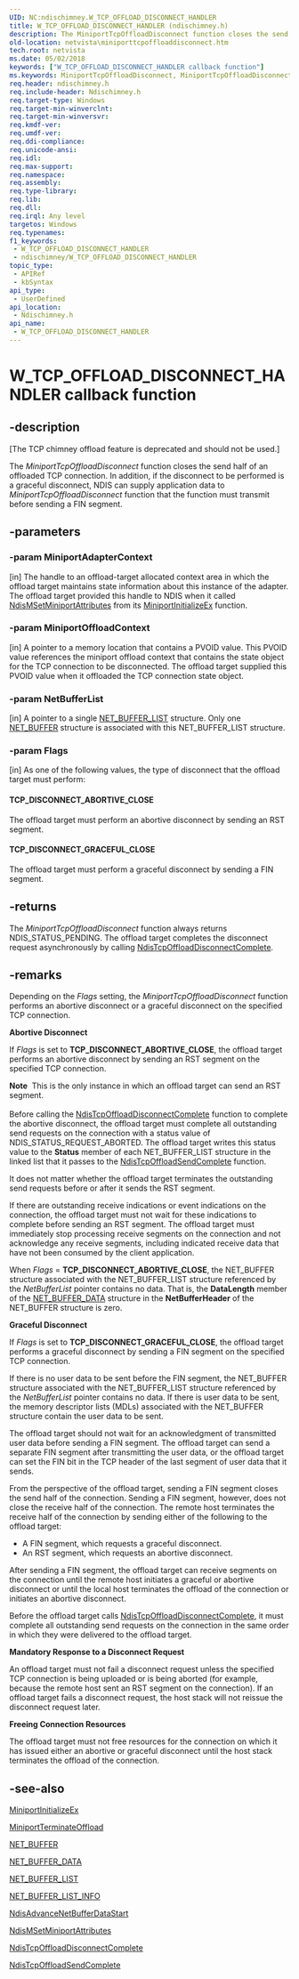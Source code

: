 ```yaml
---
UID: NC:ndischimney.W_TCP_OFFLOAD_DISCONNECT_HANDLER
title: W_TCP_OFFLOAD_DISCONNECT_HANDLER (ndischimney.h)
description: The MiniportTcpOffloadDisconnect function closes the send half of an offloaded TCP connection.
old-location: netvista\miniporttcpoffloaddisconnect.htm
tech.root: netvista
ms.date: 05/02/2018
keywords: ["W_TCP_OFFLOAD_DISCONNECT_HANDLER callback function"]
ms.keywords: MiniportTcpOffloadDisconnect, MiniportTcpOffloadDisconnect callback function [Network Drivers Starting with Windows Vista], W_TCP_OFFLOAD_DISCONNECT_HANDLER, W_TCP_OFFLOAD_DISCONNECT_HANDLER callback, ndischimney/MiniportTcpOffloadDisconnect, netvista.miniporttcpoffloaddisconnect, tcp_chim_miniport_func_70f2c816-ff74-4297-9d87-50c983a03f2d.xml
req.header: ndischimney.h
req.include-header: Ndischimney.h
req.target-type: Windows
req.target-min-winverclnt: 
req.target-min-winversvr: 
req.kmdf-ver: 
req.umdf-ver: 
req.ddi-compliance: 
req.unicode-ansi: 
req.idl: 
req.max-support: 
req.namespace: 
req.assembly: 
req.type-library: 
req.lib: 
req.dll: 
req.irql: Any level
targetos: Windows
req.typenames: 
f1_keywords:
 - W_TCP_OFFLOAD_DISCONNECT_HANDLER
 - ndischimney/W_TCP_OFFLOAD_DISCONNECT_HANDLER
topic_type:
 - APIRef
 - kbSyntax
api_type:
 - UserDefined
api_location:
 - Ndischimney.h
api_name:
 - W_TCP_OFFLOAD_DISCONNECT_HANDLER
---
```


# W_TCP_OFFLOAD_DISCONNECT_HANDLER callback function


## -description

<p class="CCE_Message">[The TCP chimney offload feature is deprecated and should not be used.]

The 
  <i>MiniportTcpOffloadDisconnect</i> function closes the send half of an offloaded TCP connection. In
  addition, if the disconnect to be performed is a graceful disconnect, NDIS can supply application data to 
  <i>MiniportTcpOffloadDisconnect</i> function that the function must transmit before sending a FIN
  segment.

## -parameters

### -param MiniportAdapterContext 

[in]
The handle to an offload-target allocated context area in which the offload target maintains state
     information about this instance of the adapter. The offload target provided this handle to NDIS when it
     called 
     <a href="/windows-hardware/drivers/ddi/ndis/nf-ndis-ndismsetminiportattributes">
     NdisMSetMiniportAttributes</a> from its 
     <a href="/windows-hardware/drivers/ddi/ndis/nc-ndis-miniport_initialize">
     MiniportInitializeEx</a> function.

### -param MiniportOffloadContext 

[in]
A pointer to a memory location that contains a PVOID value. This PVOID value references the
     miniport offload context that contains the state object for the TCP connection to be disconnected. The
     offload target supplied this PVOID value when it offloaded the TCP connection state object.

### -param NetBufferList 

[in]
A pointer to a single 
     <a href="/windows-hardware/drivers/ddi/nbl/ns-nbl-net_buffer_list">NET_BUFFER_LIST</a> structure. Only one 
     <a href="/windows-hardware/drivers/ddi/nbl/ns-nbl-net_buffer">NET_BUFFER</a> structure is associated with this
     NET_BUFFER_LIST structure.

### -param Flags 

[in]
As one of the following values, the type of disconnect that the offload target must perform:
     





#### TCP_DISCONNECT_ABORTIVE_CLOSE

The offload target must perform an abortive disconnect by sending an RST segment.



#### TCP_DISCONNECT_GRACEFUL_CLOSE

The offload target must perform a graceful disconnect by sending a FIN segment.

## -returns

The 
     <i>MiniportTcpOffloadDisconnect</i> function always returns NDIS_STATUS_PENDING. The offload target
     completes the disconnect request asynchronously by calling 
     <a href="/windows-hardware/drivers/ddi/ndischimney/nc-ndischimney-ndis_tcp_offload_disconnect_complete">
     NdisTcpOffloadDisconnectComplete</a>.

## -remarks

Depending on the 
    <i>Flags</i> setting, the 
    <i>MiniportTcpOffloadDisconnect</i> function performs an abortive disconnect or a graceful disconnect on
    the specified TCP connection.

<b>Abortive Disconnect</b>

If 
    <i>Flags</i> is set to 
    <b>TCP_DISCONNECT_ABORTIVE_CLOSE</b>, the offload target performs an abortive disconnect by sending an
    RST segment on the specified TCP connection.

<div class="alert"><b>Note</b>  This is the only instance in which an offload target can send an RST
    segment.</div>
<div> </div>
Before calling the 
    <a href="/windows-hardware/drivers/ddi/ndischimney/nc-ndischimney-ndis_tcp_offload_disconnect_complete">
    NdisTcpOffloadDisconnectComplete</a> function to complete the abortive disconnect, the offload target
    must complete all outstanding send requests on the connection with a status value of
    NDIS_STATUS_REQUEST_ABORTED. The offload target writes this status value to the 
    <b>Status</b> member of each NET_BUFFER_LIST structure in the linked list that it passes to the 
    <a href="/windows-hardware/drivers/ddi/ndischimney/nc-ndischimney-ndis_tcp_offload_send_complete">
    NdisTcpOffloadSendComplete</a> function.

It does not matter whether the offload target terminates the outstanding send requests before or after
    it sends the RST segment.

If there are outstanding receive indications or event indications on the connection, the offload
    target must not wait for these indications to complete before sending an RST segment. The offload target
    must immediately stop processing receive segments on the connection and not acknowledge any receive
    segments, including indicated receive data that have not been consumed by the client application.

When 
    <i>Flags</i> =
    <b>TCP_DISCONNECT_ABORTIVE_CLOSE</b>, the NET_BUFFER structure associated with the NET_BUFFER_LIST structure referenced by the 
    <i>NetBufferList</i> pointer contains no data. That is, the 
    <b>DataLength</b> member of the 
    <a href="/windows-hardware/drivers/ddi/ndis/ns-ndis-_net_buffer_data">NET_BUFFER_DATA</a> structure in the 
    <b>NetBufferHeader</b> of the NET_BUFFER structure is zero.

<b>Graceful Disconnect</b>

If 
    <i>Flags</i> is set to 
    <b>TCP_DISCONNECT_GRACEFUL_CLOSE</b>, the offload target performs a graceful disconnect by sending a FIN
    segment on the specified TCP connection.

If there is no user data to be sent before the FIN segment, the NET_BUFFER structure associated with
    the NET_BUFFER_LIST structure referenced by the 
    <i>NetBufferList</i> pointer contains no data. If there is user data to be sent, the memory descriptor
    lists (MDLs) associated with the NET_BUFFER structure contain the user data to be sent.

The offload target should not wait for an acknowledgment of transmitted user data before sending a FIN
    segment. The offload target can send a separate FIN segment after transmitting the user data, or the
    offload target can set the FIN bit in the TCP header of the last segment of user data that it sends.

From the perspective of the offload target, sending a FIN segment closes the send half of the
    connection. Sending a FIN segment, however, does not close the receive half of the connection. The remote
    host terminates the receive half of the connection by sending either of the following to the offload
    target:

<ul>
<li>
A FIN segment, which requests a graceful disconnect.

</li>
<li>
An RST segment, which requests an abortive disconnect.

</li>
</ul>
After sending a FIN segment, the offload target can receive segments on the connection until the
    remote host initiates a graceful or abortive disconnect or until the local host terminates the offload of
    the connection or initiates an abortive disconnect.

Before the offload target calls 
    <a href="/windows-hardware/drivers/ddi/ndischimney/nc-ndischimney-ndis_tcp_offload_disconnect_complete">
    NdisTcpOffloadDisconnectComplete</a>, it must complete all outstanding send requests on the connection
    in the same order in which they were delivered to the offload target.

<b>Mandatory Response to a Disconnect Request
    </b>

An offload target must not fail a disconnect request unless the specified TCP connection is being
    uploaded or is being aborted (for example, because the remote host sent an RST segment on the
    connection). If an offload target fails a disconnect request, the host stack will not reissue the
    disconnect request later.

<b>Freeing Connection Resources
    </b>

The offload target must not free resources for the connection on which it has issued either an
    abortive or graceful disconnect until the host stack terminates the offload of the connection.

## -see-also

<a href="/windows-hardware/drivers/ddi/ndis/nc-ndis-miniport_initialize">MiniportInitializeEx</a>



<a href="/windows-hardware/drivers/ddi/ndischimney/nc-ndischimney-w_terminate_offload_handler">MiniportTerminateOffload</a>



<a href="/windows-hardware/drivers/ddi/nbl/ns-nbl-net_buffer">NET_BUFFER</a>



<a href="/windows-hardware/drivers/ddi/ndis/ns-ndis-_net_buffer_data">NET_BUFFER_DATA</a>



<a href="/windows-hardware/drivers/ddi/nbl/ns-nbl-net_buffer_list">NET_BUFFER_LIST</a>



<a href="/windows-hardware/drivers/network/net-buffer-list-info">NET_BUFFER_LIST_INFO</a>



<a href="/windows-hardware/drivers/ddi/ndis/nf-ndis-ndisadvancenetbufferdatastart">
   NdisAdvanceNetBufferDataStart</a>



<a href="/windows-hardware/drivers/ddi/ndis/nf-ndis-ndismsetminiportattributes">NdisMSetMiniportAttributes</a>



<a href="/windows-hardware/drivers/ddi/ndischimney/nc-ndischimney-ndis_tcp_offload_disconnect_complete">
   NdisTcpOffloadDisconnectComplete</a>



<a href="/windows-hardware/drivers/ddi/ndischimney/nc-ndischimney-ndis_tcp_offload_send_complete">NdisTcpOffloadSendComplete</a>

